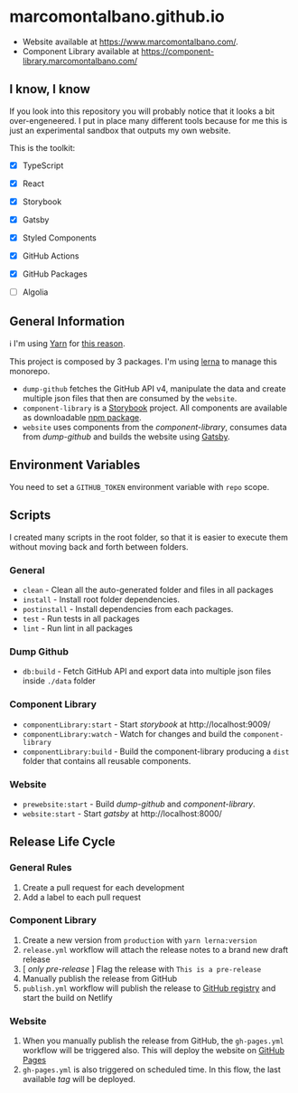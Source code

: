 # marcomontalbano.github.io

* Website available at https://www.marcomontalbano.com/.
* Component Library available at https://component-library.marcomontalbano.com/

## I know, I know

If you look into this repository you will probably notice that it looks a bit over-engeneered. I put in place many different tools because for me this is just an experimental sandbox that outputs my own website.

This is the toolkit:

- [x] TypeScript
- [x] React
- [x] Storybook
- [x] Gatsby
- [x] Styled Components
- [x] GitHub Actions
- [x] GitHub Packages
- [ ] Algolia


## General Information

:information_source: I'm using [Yarn](https://yarnpkg.com/) for [this reason](https://github.com/storybookjs/storybook/issues/6505).

This project is composed by 3 packages. I'm using [lerna](https://github.com/lerna/lerna) to manage this monorepo.

* `dump-github` fetches the GitHub API v4, manipulate the data and create multiple json files that then are consumed by the `website`.
* `component-library` is a [Storybook](https://storybook.js.org/) project. All components are available as downloadable [npm package](https://github.com/marcomontalbano/marcomontalbano.github.io/packages/79405).
* `website` uses components from the *component-library*, consumes data from *dump-github* and builds the website using [Gatsby](https://www.gatsbyjs.org/).

## Environment Variables

You need to set a `GITHUB_TOKEN` environment variable with `repo` scope.

## Scripts

I created many scripts in the root folder, so that it is easier to execute them without moving back and forth between folders.

### General

* `clean` - Clean all the auto-generated folder and files in all packages
* `install` - Install root folder dependencies.
* `postinstall` - Install dependencies from each packages.
* `test` - Run tests in all packages
* `lint` - Run lint in all packages

### Dump Github

* `db:build` - Fetch GitHub API and export data into multiple json files inside `./data` folder

### Component Library

* `componentLibrary:start` - Start *storybook* at http://localhost:9009/
* `componentLibrary:watch` - Watch for changes and build the `component-library`
* `componentLibrary:build` - Build the component-library producing a `dist` folder that contains all reusable components.

### Website

* `prewebsite:start` - Build *dump-github* and *component-library*.
* `website:start` - Start *gatsby* at http://localhost:8000/


## Release Life Cycle

### General Rules

1. Create a pull request for each development
1. Add a label to each pull request

### Component Library

1. Create a new version from `production` with `yarn lerna:version`
1. `release.yml` workflow will attach the release notes to a brand new draft release
1. [ *only pre-release* ] Flag the release with `This is a pre-release`
1. Manually publish the release from GitHub
1. `publish.yml` workflow will publish the release to [GitHub registry](https://github.com/marcomontalbano/marcomontalbano.github.io/packages) and start the build on Netlify

### Website

1. When you manually publish the release from GitHub, the `gh-pages.yml` workflow will be triggered also. This will deploy the website on [GitHub Pages](https://pages.github.com/)
1. `gh-pages.yml` is also triggered on scheduled time. In this flow, the last available *tag* will be deployed.
